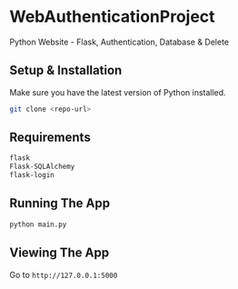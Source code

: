 # WebAuthenticationProject
Python Website - Flask, Authentication, Database &amp; Delete

## Setup & Installation
Make sure you have the latest version of Python installed.
```bash
git clone <repo-url>
```

## Requirements
```bash
flask
Flask-SQLAlchemy
flask-login
```
## Running The App
```bash
python main.py
```

## Viewing The App
Go to `http://127.0.0.1:5000`
